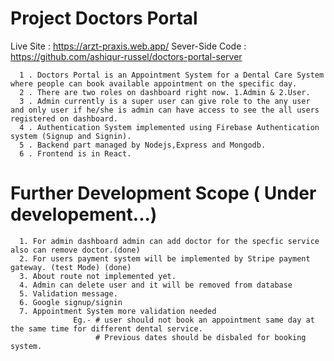 # Project Doctors Portal

Live Site : https://arzt-praxis.web.app/
Sever-Side Code : https://github.com/ashiqur-russel/doctors-portal-server

      1 . Doctors Portal is an Appointment System for a Dental Care System where people can book available appointment on the specific day.
      2 . There are two roles on dashboard right now. 1.Admin & 2.User.
      3 . Admin currently is a super user can give role to the any user and only user if he/she is admin can have access to see the all users registered on dashboard.
      4 . Authentication System implemented using Firebase Authentication system (Signup and Signin).
      5 . Backend part managed by Nodejs,Express and Mongodb.
      6 . Frontend is in React.

# Further Development Scope ( Under developement...)

      1. For admin dashboard admin can add doctor for the specfic service also can remove doctor.(done)
      2. For users payment system will be implemented by Stripe payment gateway. (test Mode) (done)
      3. About route not implemented yet.
      4. Admin can delete user and it will be removed from database
      5. Validation message.
      6. Google signup/signin
      7. Appointment System more validation needed 
                  Eg.- # user should not book an appointment same day at the same time for different dental service.
                       # Previous dates should be disbaled for booking system.
            
